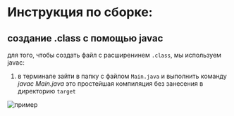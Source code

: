 # Инструкция по сборке:
## создание .class с помощью javac
для того, чтобы создать файл с расширенинем `.class`, мы используем javac:
1. в терминале зайти в папку с файлом `Main.java` и выполнить команду *javac Main.java*
это простейшая компиляция без занесения в директорию `target`

![пример](/img/1.png)